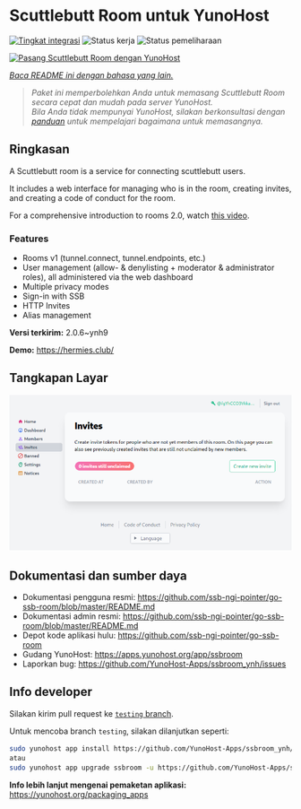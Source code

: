 <!--
N.B.: README ini dibuat secara otomatis oleh <https://github.com/YunoHost/apps/tree/master/tools/readme_generator>
Ini TIDAK boleh diedit dengan tangan.
-->

# Scuttlebutt Room untuk YunoHost

[![Tingkat integrasi](https://dash.yunohost.org/integration/ssbroom.svg)](https://ci-apps.yunohost.org/ci/apps/ssbroom/) ![Status kerja](https://ci-apps.yunohost.org/ci/badges/ssbroom.status.svg) ![Status pemeliharaan](https://ci-apps.yunohost.org/ci/badges/ssbroom.maintain.svg)

[![Pasang Scuttlebutt Room dengan YunoHost](https://install-app.yunohost.org/install-with-yunohost.svg)](https://install-app.yunohost.org/?app=ssbroom)

*[Baca README ini dengan bahasa yang lain.](./ALL_README.md)*

> *Paket ini memperbolehkan Anda untuk memasang Scuttlebutt Room secara cepat dan mudah pada server YunoHost.*  
> *Bila Anda tidak mempunyai YunoHost, silakan berkonsultasi dengan [panduan](https://yunohost.org/install) untuk mempelajari bagaimana untuk memasangnya.*

## Ringkasan

A Scuttlebutt room is a service for connecting scuttlebutt users.

It includes a web interface for managing who is in the room, creating invites, and creating a code of conduct for the room.

For a comprehensive introduction to rooms 2.0, watch [this video](https://www.youtube.com/watch?v=W5p0y_MWwDE).

### Features

- Rooms v1 (tunnel.connect, tunnel.endpoints, etc.)
- User management (allow- & denylisting + moderator & administrator roles), all administered via the web dashboard
- Multiple privacy modes
- Sign-in with SSB
- HTTP Invites
- Alias management

**Versi terkirim:** 2.0.6~ynh9

**Demo:** <https://hermies.club/>

## Tangkapan Layar

![Tangkapan Layar pada Scuttlebutt Room](./doc/screenshots/screenshot.png)

## Dokumentasi dan sumber daya

- Dokumentasi pengguna resmi: <https://github.com/ssb-ngi-pointer/go-ssb-room/blob/master/README.md>
- Dokumentasi admin resmi: <https://github.com/ssb-ngi-pointer/go-ssb-room/blob/master/README.md>
- Depot kode aplikasi hulu: <https://github.com/ssb-ngi-pointer/go-ssb-room>
- Gudang YunoHost: <https://apps.yunohost.org/app/ssbroom>
- Laporkan bug: <https://github.com/YunoHost-Apps/ssbroom_ynh/issues>

## Info developer

Silakan kirim pull request ke [`testing` branch](https://github.com/YunoHost-Apps/ssbroom_ynh/tree/testing).

Untuk mencoba branch `testing`, silakan dilanjutkan seperti:

```bash
sudo yunohost app install https://github.com/YunoHost-Apps/ssbroom_ynh/tree/testing --debug
atau
sudo yunohost app upgrade ssbroom -u https://github.com/YunoHost-Apps/ssbroom_ynh/tree/testing --debug
```

**Info lebih lanjut mengenai pemaketan aplikasi:** <https://yunohost.org/packaging_apps>

